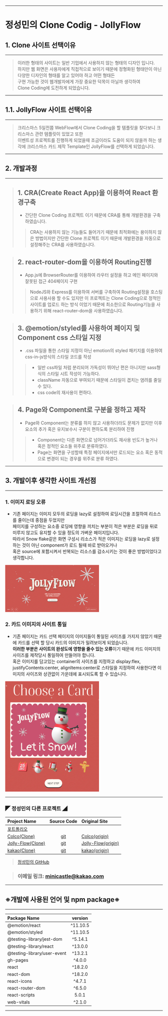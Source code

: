 - - -
# 정성민의 Clone Codig - JollyFlow
## 1. Clone 사이트 선택이유
---
> 이러한 형태의 사이트는 일반 기업에서 사용하지 않는 형태의 디자인 입니다. <br>
> 하지만 웹 화면은  사용자에게 직접적으로 보이기 때문에 정형화된 형태만이 아닌 <br>다양한 디자인의 형태를 알고 있어야 하고 어떤 형태든 <br>구현 가능한 것이 웹개발자에게 가장 중요한 덕목이 아닐까 생각하여 <br>Clone Coding에 도전하게 되었습니다.
---
## 1.1. JollyFlow 사이트 선택이유
---
> 크리스마스 5일전쯤 WebFlow에서 Clone Coding을 할 템플릿을 찾다보니 크리스마스 관련 템플릿이 있었고 또한 <br>
이벤트성 프로젝트를 진행하게 되었을때 조금이라도 도움이 되지 않을까 하는 생각에 크리스마스 카드 제작 Template인 JollyFlow를 선택하게 되었습니다.
---
## 2. 개발과정
---
>## 1. CRA(Create React App)을 이용하여 React 환경구축
> -  간단한 Clone Coding 프로젝트 이기 때문에 CRA를 통해 개발환경을 구축하였습니다.
>> CRA는 사용하지 않는 기능들도 들어가기 때문에 최적화에는 용이하지 않은 방법이지만 간단한 Clone 프로젝트 이기 때문에 개발환경을 자동으로 설정해주는 CRA를 사용하였습니다.

>## 2. react-router-dom을 이용하여 Routing진행
> - App.js에 BrowserRouter를 이용하여 라우터 설정을 하고 메인 페이지와 잘못된 접근 404페이지 구현
>>NodeJS와 Express를 이용하여 서버를 구축하여 Routing설정을 호스팅으로 사용사용 할 수도 있지만 이 프로젝트는 Clone Coding으로 정적인 사이트를 업로드 하는 방식 이었기 때문에 최소한으로 Routing기능을 사용하기 위해 react-router-dom을 사용하였습니다.

>## 3. @emotion/styled를 사용하여 페이지 및 Component css 스타일 지정
> - .css 파일을 통한 스타일 지정이 아닌 emotion의 styled 패키지를 이용하여 css-in-js방식의 스타일 코드를 작성
>> - 일반 css파일 처럼 분리되어 가독성이 뛰어난 편은 아니지만 sass형식의 스타일 시트 작성이 가능하다.
>> - className 자동으로 부여되기 때문에 스타일이 겹치는 염려를 줄일수 있다.
>> - css code의 재사용이 편하다.

>## 4. Page와 Component로 구분을 정하고 제작
> - Page와 Component는 분류를 하지 않고 사용하더라도 문제가 없지만 이후 요소의 추가 혹은 유지보수시 구분이 편하도록 분리하여 진행
>> - Component는 다른 화면으로 넘어가더라도 재사용 빈도가 높거나 혹은 정적인 요소들 위주로 분류하였다.
>> - Page는 화면을 구성할때 특정 페이지에서만 로드되는 요소 혹은 동적으로 변경이 되는 경우를 위주로 분류 하였다.
---
## 3. 개발이후 생각한 사이트 개선점
---
### 1. 이미지 로딩 오류
 - 기존 페이지는 이미지 모두의 로딩을 lazy로 설정하여 로딩시간을 조절하여 리소스를 줄이는데 중점을 두었지만 <br>
 페이지를 구성하는 요소중 로딩에 영향을 끼치는 부분이 적은 부분은 로딩을 뒤로 미루지 않고도 유지할 수 있을 정도의 가벼운 페이지입니다. <br>
 따라서 Snow flake같은 화면 구성시 리소스가 적은 이미지는 로딩을 lazy로 설정하는 것이 아닌 component가 로드 될때 바로 받아오거나 <br>
 혹은 source에 포함시켜서 반복되는 리소스를 감소시키는 것이 좋은 방법이었다고 생각합니다.

<img src='https://github.com/minicastle/Clone-JollyFlow/blob/master/readmeimage/error1.PNG' width="300px">

### 2. 카드 이미지의 사이트 통일
 - 기존 페이지는 카드 선택 페이지의 이미지들이 통일된 사이즈를 가지지 않았기 때문에 카드를 선택 할 당시 카드의 이미지가 밀려보이게 되었습니다. <br> 
 **이러한 부분은 사이트의 완성도에 영향을 줄수 있는 오류**이기 때문에 카드 이미지의 사이즈를 제작당시 통일하여 만들어야 합니다. <br>
 혹은 이미지를 담고있는 container의 사이즈를 지정하고 display:flex, justifyContents:center, alignItems:center로 스타일을 지정하여 사용한다면 이미지의 사이즈와 상관없이 가운데에 표시되도록 할 수 있습니다.

<img src='https://github.com/minicastle/Clone-JollyFlow/blob/master/readmeimage/error2.PNG' width="300px">

---
### ◤ 정성민의 다른 프로젝트 ◢
| Project Name              | Source Code           | Original Site             |
| :--                       | :--:                  | :--                       |
|[포트폴리오](https://minicastle.github.io/portpolio/)|||
|[Colco(Clone)](https://minicastle.github.io/Clone-Colco/)|[git](https://github.com/minicastle/Clone-Colco)|[Colco(origin)](https://colco.app/)|
|[Jolly-Flow(Clone)](https://minicastle.github.io/Clone-JollyFlow/)|[git](https://github.com/minicastle/Clone-JollyFlow)|[Jolly-Flow(origin)](https://jollyflow.webflow.io/)|
|[kakao(Clone)](https://minicastle.github.io/Clone-Kakao/)|[git](https://github.com/minicastle/Clone-kakao)|[kakao(origin)](https://www.kakaocorp.com/page/)|

> [정성민의 GitHub](https://github.com/minicastle)

> ### 이메일 링크: <minicastle@kakao.com>
---
## ※개발에 사용된 언어 및 npm package※
---
|Package Name                 	| version  	    |
| :--                         	| :--:     		|
|@emotion/react 		        |^11.10.5		|
|@emotion/styled 		        |^11.10.5		|
|@testing-library/jest-dom 	    |^5.14.1		|
|@testing-library/react 	    |^13.0.0		|
|@testing-library/user-event    |^13.2.1		|
|gh-pages 		                |^4.0.0		    |
|react 			                |^18.2.0		|
|react-dom 		                |^18.2.0		|
|react-icons 		            |^4.7.1		    |
|react-router-dom 		        |^6.5.0		    |
|react-scripts 		            |5.0.1		    |
|web-vitals 		            |^2.1.0		    |
---